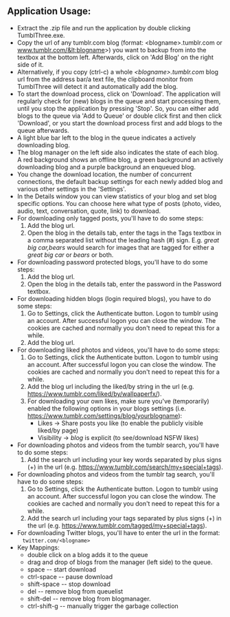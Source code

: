 ## Application Usage:

* Extract the .zip file and run the application by double clicking TumblThree.exe.
* Copy the url of any tumblr.com blog (format: &lt;blogname&gt;.tumblr.com or www.tumblr.com/&lt;blogname&gt;) you want to backup from into the textbox at the bottom left. Afterwards, click on 'Add Blog' on the right side of it.
* Alternatively, if you copy (ctrl-c) a whole _&lt;blogname&gt;.tumblr.com_ blog url from the address bar/a text file, the clipboard monitor from TumblThree will detect it and automatically add the blog.
* To start the download process, click on 'Download'. The application will regularly check for (new) blogs in the queue and start processing them, until you stop the application by pressing 'Stop'. So, you can either add blogs to the queue via 'Add to Queue' or double click first and then click 'Download', or you start the download process first and add blogs to the queue afterwards.
* A light blue bar left to the blog in the queue indicates a actively downloading blog.
* The blog manager on the left side also indicates the state of each blog. A red background shows an offline blog, a green background an actively downloading blog and a purple background an enqueued blog.
* You change the download location, the number of concurrent connections, the default backup settings for each newly added blog and various other settings in the 'Settings'. 
* In the Details window you can view statistics of your blog and set blog specific options. You can choose here what type of posts (photo, video, audio, text, conversation, quote, link) to download.
* For downloading only tagged posts, you'll have to do some steps:
  1. Add the blog url.
  2. Open the blog in the details tab, enter the tags in the Tags textbox in a comma separated list without the leading hash (#) sign. E.g. _great big car,bears_ would search for images that are tagged for either a _great big car_ or _bears_ or both.
* For downloading password protected blogs, you'll have to do some steps:
  1. Add the blog url.
  2. Open the blog in the details tab, enter the password in the Password textbox.
* For downloading hidden blogs (login required blogs), you have to do some steps:
  1. Go to Settings, click the Authenticate button. Logon to tumblr using an account. After successful logon you can close the window. The cookies are cached and normally you don't need to repeat this for a while.
  2. Add the blog url.
* For downloading liked photos and videos, you'll have to do some steps:
  1. Go to Settings, click the Authenticate button. Logon to tumblr using an account. After successful logon you can close the window. The cookies are cached and normally you don't need to repeat this for a while.
  2. Add the blog url including the liked/by string in the url (e.g. https://www.tumblr.com/liked/by/wallpaperfx/).
  3. For downloading your own likes, make sure you've (temporarily) enabled the following options in your blogs settings (i.e. https://www.tumblr.com/settings/blog/yourblogname):
      * Likes -> Share posts you like (to enable the publicly visible liked/by page)
      * Visibility -> _blog_ is explicit (to see/download NSFW likes)
* For downloading photos and videos from the tumblr search, you'll have to do some steps:
  1. Add the search url including your key words separated by plus signs (+) in the url (e.g. https://www.tumblr.com/search/my+special+tags).
* For downloading photos and videos from the tumblr tag search, you'll have to do some steps:
  1. Go to Settings, click the Authenticate button. Logon to tumblr using an account. After successful logon you can close the window. The cookies are cached and normally you don't need to repeat this for a while.
  2. Add the search url including your tags separated by plus signs (+) in the url (e.g. https://www.tumblr.com/tagged/my+special+tags).
* For downloading Twitter blogs, you'll have to enter the url in the format:<br>
  &nbsp;&nbsp;&nbsp;`twitter.com/<blogname>`
* Key Mappings:
  * double click on a blog adds it to the queue
  * drag and drop of blogs from the manager (left side) to the queue.
  * space -- start download
  * ctrl-space -- pause download
  * shift-space -- stop download
  * del -- remove blog from queuelist
  * shift-del -- remove blog from blogmanager.
  * ctrl-shift-g -- manually trigger the garbage collection